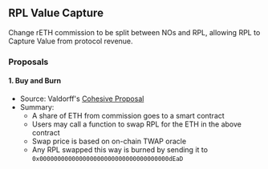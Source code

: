 ## RPL Value Capture

Change rETH commission to be split between NOs and RPL, allowing RPL to Capture Value from protocol revenue.

### Proposals

#### 1. Buy and Burn

- Source: Valdorff's [Cohesive Proposal](https://github.com/Valdorff/rp-thoughts/blob/2024-02_strategy/2024_02_strategy/with_voter_share/readme_tier2.md#rpl-buyburn)
- Summary:
  - A share of ETH from commission goes to a smart contract 
  - Users may call a function to swap RPL for the ETH in the above contract
  - Swap price is based on on-chain TWAP oracle
  - Any RPL swapped this way is burned by sending it to `0x000000000000000000000000000000000000dEaD`